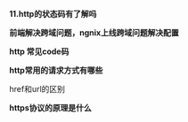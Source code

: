 **11.http的状态码有了解吗**

**前端解决跨域问题，ngnix上线跨域问题解决配置**

**http 常见code码**

**http常用的请求方式有哪些**

href和url的区别

**https协议的原理是什么**